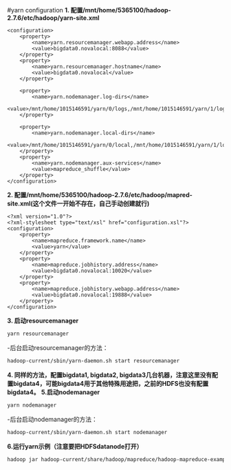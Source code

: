 #yarn configuration
**1. 配置/mnt/home/5365100/hadoop-2.7.6/etc/hadoop/yarn-site.xml**
```
<configuration>
    <property>
        <name>yarn.resourcemanager.webapp.address</name>
        <value>bigdata0.novalocal:8088</value>
    </property>
    <property>
        <name>yarn.resourcemanager.hostname</name>
        <value>bigdata0.novalocal</value>
    </property>

    <property>
        <name>yarn.nodemanager.log-dirs</name>
        <value>/mnt/home/1015146591/yarn/0/logs,/mnt/home/1015146591/yarn/1/logs,/mnt/home/1015146591/yarn/2/logs</value>
    </property>

    <property>
        <name>yarn.nodemanager.local-dirs</name>
        <value>/mnt/home/1015146591/yarn/0/local,/mnt/home/1015146591/yarn/1/local,/mnt/home/1015146591/yarn/2/local</value>
    </property>
    <property>
        <name>yarn.nodemanager.aux-services</name>
        <value>mapreduce_shuffle</value>
    </property>
</configuration>

```

**2. 配置/mnt/home/5365100/hadoop-2.7.6/etc/hadoop/mapred-site.xml(这个文件一开始不存在，自己手动创建就行)**
```
<?xml version="1.0"?>
<?xml-stylesheet type="text/xsl" href="configuration.xsl"?>
<configuration>
    <property>
        <name>mapreduce.framework.name</name>
        <value>yarn</value>
    </property>
    <property>
        <name>mapreduce.jobhistory.address</name>
        <value>bigdata0.novalocal:10020</value>
    </property>
    <property>
        <name>mapreduce.jobhistory.webapp.address</name>
        <value>bigdata0.novalocal:19888</value>
    </property>
</configuration>
```

**3. 启动resourcemanager**
```bash
yarn resourcemanager
```
-后台启动resourcemanager的方法：
```bash
hadoop-current/sbin/yarn-daemon.sh start resourcemanager
```
**4. 同样的方法，配置bigdata1, bigdata2, bigdata3几台机器，注意这里没有配置bigdata4，可能bigdata4用于其他特殊用途把，之前的HDFS也没有配置bigdata4。**
**5.启动nodemanager**
```bash
yarn nodemanager
```
-后台启动nodemanager的方法：
```bash
hadoop-current/sbin/yarn-daemon.sh start nodemanager
```
**6.运行yarn示例（注意要把HDFSdatanode打开）**
```bash
hadoop jar hadoop-current/share/hadoop/mapreduce/hadoop-mapreduce-examples-2.7.6.jar pi 5 10
```
